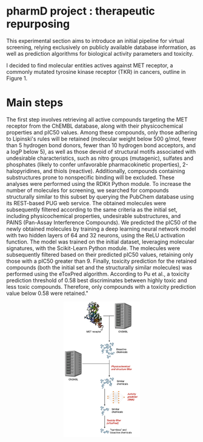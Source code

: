 # pharmD project : therapeutic repurposing 

This experimental section aims to introduce an initial pipeline for virtual screening, relying exclusively on publicly available database information, as well as prediction algorithms for biological activity parameters and toxicity.

I decided to find molecular entities actives against MET receptor, a commonly mutated tyrosine kinase receptor (TKR) in cancers, outline in Figure 1.

# Main steps

The first step involves retrieving all active compounds targeting the MET receptor from the ChEMBL database, along with their physicochemical properties and pIC50 values. Among these compounds, only those adhering to Lipinski's rules will be retained (molecular weight below 500 g/mol, fewer than 5 hydrogen bond donors, fewer than 10 hydrogen bond acceptors, and a logP below 5), as well as those devoid of structural motifs associated with undesirable characteristics, such as nitro groups (mutagenic), sulfates and phosphates (likely to confer unfavorable pharmacokinetic properties), 2-halopyridines, and thiols (reactive). Additionally, compounds containing substructures prone to nonspecific binding will be excluded. These analyses were performed using the RDKit Python module.
To increase the number of molecules for screening, we searched for compounds structurally similar to this subset by querying the PubChem database using its REST-based PUG web service. The obtained molecules were subsequently filtered according to the same criteria as the initial set, including physicochemical properties, undesirable substructures, and PAINS (Pan-Assay Interference Compounds).
We predicted the pIC50 of the newly obtained molecules by training a deep learning neural network model with two hidden layers of 64 and 32 neurons, using the ReLU activation function. The model was trained on the initial dataset, leveraging molecular signatures, with the Scikit-Learn Python module. The molecules were subsequently filtered based on their predicted pIC50 values, retaining only those with a pIC50 greater than 9. Finally, toxicity prediction for the retained compounds (both the initial set and the structurally similar molecules) was performed using the eToxPred algorithm. According to Pu et al., a toxicity prediction threshold of 0.58 best discriminates between highly toxic and less toxic compounds. Therefore, only compounds with a toxicity prediction value below 0.58 were retained."

<p align="center"> 
  <img src="https://github.com/pawlakG/pharmD/blob/f141e3fb89491a4eb6d30d92290f41df89e236b8/output/img/pharmD_Outline.png" width=40% height=40%>
</p>
